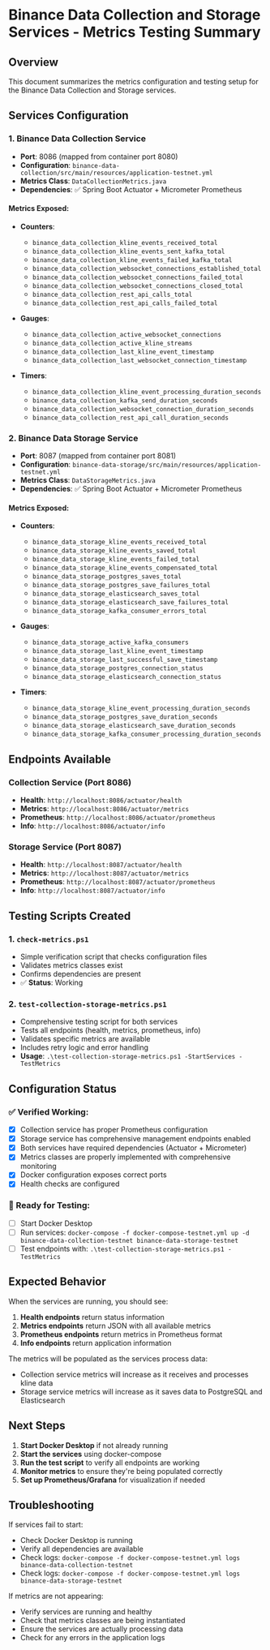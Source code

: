 # Binance Data Collection and Storage Services - Metrics Testing Summary

## Overview
This document summarizes the metrics configuration and testing setup for the Binance Data Collection and Storage services.

## Services Configuration

### 1. Binance Data Collection Service
- **Port**: 8086 (mapped from container port 8080)
- **Configuration**: `binance-data-collection/src/main/resources/application-testnet.yml`
- **Metrics Class**: `DataCollectionMetrics.java`
- **Dependencies**: ✅ Spring Boot Actuator + Micrometer Prometheus

#### Metrics Exposed:
- **Counters**:
  - `binance_data_collection_kline_events_received_total`
  - `binance_data_collection_kline_events_sent_kafka_total`
  - `binance_data_collection_kline_events_failed_kafka_total`
  - `binance_data_collection_websocket_connections_established_total`
  - `binance_data_collection_websocket_connections_failed_total`
  - `binance_data_collection_websocket_connections_closed_total`
  - `binance_data_collection_rest_api_calls_total`
  - `binance_data_collection_rest_api_calls_failed_total`

- **Gauges**:
  - `binance_data_collection_active_websocket_connections`
  - `binance_data_collection_active_kline_streams`
  - `binance_data_collection_last_kline_event_timestamp`
  - `binance_data_collection_last_websocket_connection_timestamp`

- **Timers**:
  - `binance_data_collection_kline_event_processing_duration_seconds`
  - `binance_data_collection_kafka_send_duration_seconds`
  - `binance_data_collection_websocket_connection_duration_seconds`
  - `binance_data_collection_rest_api_call_duration_seconds`

### 2. Binance Data Storage Service
- **Port**: 8087 (mapped from container port 8081)
- **Configuration**: `binance-data-storage/src/main/resources/application-testnet.yml`
- **Metrics Class**: `DataStorageMetrics.java`
- **Dependencies**: ✅ Spring Boot Actuator + Micrometer Prometheus

#### Metrics Exposed:
- **Counters**:
  - `binance_data_storage_kline_events_received_total`
  - `binance_data_storage_kline_events_saved_total`
  - `binance_data_storage_kline_events_failed_total`
  - `binance_data_storage_kline_events_compensated_total`
  - `binance_data_storage_postgres_saves_total`
  - `binance_data_storage_postgres_save_failures_total`
  - `binance_data_storage_elasticsearch_saves_total`
  - `binance_data_storage_elasticsearch_save_failures_total`
  - `binance_data_storage_kafka_consumer_errors_total`

- **Gauges**:
  - `binance_data_storage_active_kafka_consumers`
  - `binance_data_storage_last_kline_event_timestamp`
  - `binance_data_storage_last_successful_save_timestamp`
  - `binance_data_storage_postgres_connection_status`
  - `binance_data_storage_elasticsearch_connection_status`

- **Timers**:
  - `binance_data_storage_kline_event_processing_duration_seconds`
  - `binance_data_storage_postgres_save_duration_seconds`
  - `binance_data_storage_elasticsearch_save_duration_seconds`
  - `binance_data_storage_kafka_consumer_processing_duration_seconds`

## Endpoints Available

### Collection Service (Port 8086)
- **Health**: `http://localhost:8086/actuator/health`
- **Metrics**: `http://localhost:8086/actuator/metrics`
- **Prometheus**: `http://localhost:8086/actuator/prometheus`
- **Info**: `http://localhost:8086/actuator/info`

### Storage Service (Port 8087)
- **Health**: `http://localhost:8087/actuator/health`
- **Metrics**: `http://localhost:8087/actuator/metrics`
- **Prometheus**: `http://localhost:8087/actuator/prometheus`
- **Info**: `http://localhost:8087/actuator/info`

## Testing Scripts Created

### 1. `check-metrics.ps1`
- Simple verification script that checks configuration files
- Validates metrics classes exist
- Confirms dependencies are present
- ✅ **Status**: Working

### 2. `test-collection-storage-metrics.ps1`
- Comprehensive testing script for both services
- Tests all endpoints (health, metrics, prometheus, info)
- Validates specific metrics are available
- Includes retry logic and error handling
- **Usage**: `.\test-collection-storage-metrics.ps1 -StartServices -TestMetrics`

## Configuration Status

### ✅ Verified Working:
- [x] Collection service has proper Prometheus configuration
- [x] Storage service has comprehensive management endpoints enabled
- [x] Both services have required dependencies (Actuator + Micrometer)
- [x] Metrics classes are properly implemented with comprehensive monitoring
- [x] Docker configuration exposes correct ports
- [x] Health checks are configured

### 🔧 Ready for Testing:
- [ ] Start Docker Desktop
- [ ] Run services: `docker-compose -f docker-compose-testnet.yml up -d binance-data-collection-testnet binance-data-storage-testnet`
- [ ] Test endpoints with: `.\test-collection-storage-metrics.ps1 -TestMetrics`

## Expected Behavior

When the services are running, you should see:

1. **Health endpoints** return status information
2. **Metrics endpoints** return JSON with all available metrics
3. **Prometheus endpoints** return metrics in Prometheus format
4. **Info endpoints** return application information

The metrics will be populated as the services process data:
- Collection service metrics will increase as it receives and processes kline data
- Storage service metrics will increase as it saves data to PostgreSQL and Elasticsearch

## Next Steps

1. **Start Docker Desktop** if not already running
2. **Start the services** using docker-compose
3. **Run the test script** to verify all endpoints are working
4. **Monitor metrics** to ensure they're being populated correctly
5. **Set up Prometheus/Grafana** for visualization if needed

## Troubleshooting

If services fail to start:
- Check Docker Desktop is running
- Verify all dependencies are available
- Check logs: `docker-compose -f docker-compose-testnet.yml logs binance-data-collection-testnet`
- Check logs: `docker-compose -f docker-compose-testnet.yml logs binance-data-storage-testnet`

If metrics are not appearing:
- Verify services are running and healthy
- Check that metrics classes are being instantiated
- Ensure the services are actually processing data
- Check for any errors in the application logs
